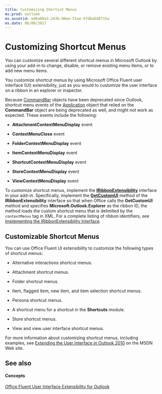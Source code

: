 ```yaml
---
title: Customizing Shortcut Menus
ms.prod: outlook
ms.assetid: ed6a98a3-243b-80ee-51ae-57dba6d8715a
ms.date: 06/08/2017
---
```



# Customizing Shortcut Menus

You can customize several different shortcut menus in Microsoft Outlook by using your add-in to change, disable, or remove existing menu items, or to add new menu items.

You customize shortcut menus by using Microsoft Office Fluent user interface (UI) extensibility, just as you would to customize the user interface on a ribbon in an explorer or inspector. 

Because  [CommandBar](http://msdn.microsoft.com/library/78603954-40aa-64cb-c407-2e0820d65231%28Office.15%29.aspx) objects have been deprecated since Outlook, shortcut menu events of the [Application](application-object-outlook.md) object that relied on the **CommandBar** object are being deprecated as well, and might not work as expected. These events include the following:


-  **AttachmentContextMenuDisplay** event
    
-  **ContextMenuClose** event
    
-  **FolderContextMenuDisplay** event
    
-  **ItemContextMenuDisplay** event
    
-  **ShortcutContextMenuDisplay** event
    
-  **StoreContextMenuDisplay** event
    
-  **ViewContextMenuDisplay** event
    

 To customize shortcut menus, implement the **[IRibbonExtensibility](http://msdn.microsoft.com/library/b27a7576-b6f5-031e-e307-78ef5f8507e0%28Office.15%29.aspx)** interface in your add-in. Specifically, implement the **[GetCustomUI](http://msdn.microsoft.com/library/a0106415-999e-94da-379c-70fb7aa6119f%28Office.15%29.aspx)** method of the **IRibbonExtensibility** interface so that when Office calls the **GetCustomUI** method and specifies **Microsoft.Outlook.Explorer** as the ribbon ID, the method loads the custom shortcut menu that is delimited by the `contextMenus` tag in XML. For a complete listing of ribbon identifiers, see [Implementing the IRibbonExtensibility Interface](implementing-the-iribbonextensibility-interface.md).

## Customizable Shortcut Menus

You can use Office Fluent UI extensibility to customize the following types of shortcut menus:


- Alternative interactions shortcut menus.
    
- Attachment shortcut menus.
    
- Folder shortcut menus.
    
- Item, flagged item, new item, and item selection shortcut menus.
    
- Persona shortcut menus.
    
- A shortcut menu for a shortcut in the  **Shortcuts** module.
    
- Store shortcut menus.
    
- View and view user interface shortcut menus.
    
For more information about customizing shortcut menus, including examples, see  [Extending the User Interface in Outlook 2010](http://msdn.microsoft.com/en-us/library/ee692172%28office.14%29.aspx) on the MSDN Web site.


## See also


#### Concepts


 [Office Fluent User Interface Extensibility for Outlook](office-fluent-user-interface-extensibility-for-outlook.md)

